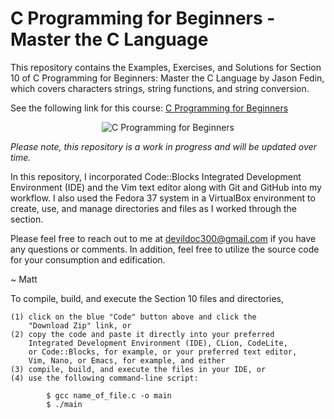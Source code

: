 # C Programming for Beginners - Master the C Language

This repository contains the Examples, Exercises, and Solutions
for Section 10 of C Programming for Beginners: Master the C 
Language by Jason Fedin, which covers characters strings, string
functions, and string conversion.

See the following link for this course: <a href="https://www.udemy.com/course/c-programming-for-beginners-/" title="C Programming" target="_blank" alt="C Programming for Beginners">C Programming for Beginners</a>

<p align="center">
    <img src="https://learnprogramming.academy/wp-content/uploads/2023/03/1467808_f8c0-3.jpg" alt="C Programming for Beginners" title="C Programming for Beginners">
</p>

<i>Please note, this repository is a work in progress and will be updated over time.</i>

In this repository, I incorporated Code::Blocks Integrated Development Environment (IDE)
and the Vim text editor along with Git and GitHub into my workflow. I also used the 
Fedora 37 system in a VirtualBox environment to create, use, and manage directories 
and files as I worked through the section.

Please feel free to reach out to me at devildoc300@gmail.com if you have any questions
or comments. In addition, feel free to utilize the source code for your consumption
and edification.

~ Matt

To compile, build, and execute the Section 10 files and directories,

    (1) click on the blue "Code" button above and click the
        "Download Zip" link, or
    (2) copy the code and paste it directly into your preferred
        Integrated Development Environment (IDE), CLion, CodeLite,
        or Code::Blocks, for example, or your preferred text editor,
        Vim, Nano, or Emacs, for example, and either
    (3) compile, build, and execute the files in your IDE, or
    (4) use the following command-line script:

            $ gcc name_of_file.c -o main
            $ ./main



